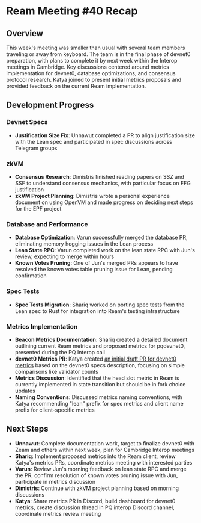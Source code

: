 # Ream Meeting #40 Recap

## Overview

This week's meeting was smaller than usual with several team members traveling or away from keyboard. The team is in the final phase of devnet0 preparation, with plans to complete it by next week within the Interop meetings in Cambridge. Key discussions centered around metrics implementation for devnet0, database optimizations, and consensus protocol research. Katya joined to present initial metrics proposals and provided feedback on the current Ream implementation.

## Development Progress

### Devnet Specs

- **Justification Size Fix**: Unnawut completed a PR to align justification size with the Lean spec and participated in spec discussions across Telegram groups

### zkVM

- **Consensus Research**: Dimistris finished reading papers on SSZ and SSF to understand consensus mechanics, with particular focus on FFG justification
- **zkVM Project Planning**: Dimistris wrote a personal experience document on using OpenVM and made progress on deciding next steps for the EPF project

### Database and Performance

- **Database Optimization**: Varun successfully merged the database PR, eliminating memory hogging issues in the Lean process
- **Lean State RPC**: Varun completed work on the lean state RPC with Jun's review, expecting to merge within hours
- **Known Votes Pruning**: One of Jun's merged PRs appears to have resolved the known votes table pruning issue for Lean, pending confirmation

### Spec Tests

- **Spec Tests Migration**: Shariq worked on porting spec tests from the Lean spec to Rust for integration into Ream's testing infrastructure

### Metrics Implementation

- **Beacon Metrics Documentation**: Shariq created a detailed document outlining current Ream metrics and proposed metrics for pqdevnet0, presented during the PQ Interop call
- **devnet0 Metrics PR**: Katya created [an initial draft PR for devnet0 metrics](https://github.com/leanEthereum/leanMetrics/pull/4) based on the devnet0 specs description, focusing on simple comparisons like validator counts
- **Metrics Discussion**: Identified that the head slot metric in Ream is currently implemented in state transition but should be in fork choice updates
- **Naming Conventions**: Discussed metrics naming conventions, with Katya recommending "lean" prefix for spec metrics and client name prefix for client-specific metrics

## Next Steps

- **Unnawut**: Complete documentation work, target to finalize devnet0 with Zeam and others within next week, plan for Cambridge Interop meetings
- **Shariq**: Implement proposed metrics into the Ream client, review Katya's metrics PRs, coordinate metrics meeting with interested parties
- **Varun**: Review Jun's morning feedback on lean state RPC and merge the PR, confirm resolution of known votes pruning issue with Jun, participate in metrics discussion
- **Dimistris**: Continue with zkVM project planning based on morning discussions
- **Katya**: Share metrics PR in Discord, build dashboard for devnet0 metrics, create discussion thread in PQ interop Discord channel, coordinate metrics review meeting

